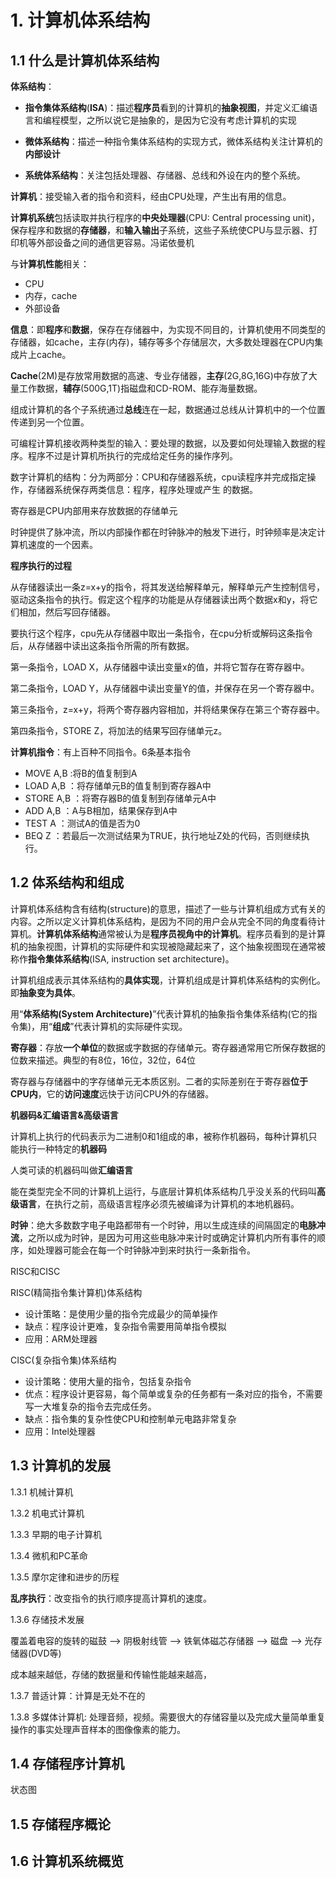 # 1. 计算机体系结构

## 1.1 什么是计算机体系结构

**体系结构**：

* **指令集体系结构**(**ISA**)：描述**程序员**看到的计算机的**抽象视图**，并定义汇编语言和编程模型，之所以说它是抽象的，是因为它没有考虑计算机的实现

* **微体系结构**：描述一种指令集体系结构的实现方式，微体系结构关注计算机的**内部设计**

* **系统体系结构**：关注包括处理器、存储器、总线和外设在内的整个系统。

**计算机**：接受输入者的指令和资料，经由CPU处理，产生出有用的信息。

**计算机系统**包括读取并执行程序的**中央处理器**(CPU: Central processing unit)，保存程序和数据的**存储器**，和**输入输出**子系统，这些子系统使CPU与显示器、打印机等外部设备之间的通信更容易。冯诺依曼机

与**计算机性能**相关：

* CPU
* 内存，cache
* 外部设备

**信息**：即**程序**和**数据**，保存在存储器中，为实现不同目的，计算机使用不同类型的存储器，如cache，主存(内存)，辅存等多个存储层次，大多数处理器在CPU内集成片上cache。

**Cache**(2M)是存放常用数据的高速、专业存储器，**主存**(2G,8G,16G)中存放了大量工作数据，**辅存**(500G,1T)指磁盘和CD-ROM、能存海量数据。

组成计算机的各个子系统通过**总线**连在一起，数据通过总线从计算机中的一个位置传递到另一个位置。



可编程计算机接收两种类型的输入：要处理的数据，以及要如何处理输入数据的程序。程序不过是计算机所执行的完成给定任务的操作序列。

数字计算机的结构：分为两部分：CPU和存储器系统，cpu读程序并完成指定操作，存储器系统保存两类信息：程序，程序处理或产生 的数据。

寄存器是CPU内部用来存放数据的存储单元

时钟提供了脉冲流，所以内部操作都在时钟脉冲的触发下进行，时钟频率是决定计算机速度的一个因素。

**程序执行的过程**

从存储器读出一条z=x+y的指令，将其发送给解释单元，解释单元产生控制信号，驱动这条指令的执行。假定这个程序的功能是从存储器读出两个数据x和y，将它们相加，然后写回存储器。

要执行这个程序，cpu先从存储器中取出一条指令，在cpu分析或解码这条指令后，从存储器中读出这条指令所需的所有数据。

第一条指令，LOAD X，从存储器中读出变量x的值，并将它暂存在寄存器中。

第二条指令，LOAD Y，从存储器中读出变量Y的值，并保存在另一个寄存器中。

第三条指令，z=x+y，将两个寄存器内容相加，并将结果保存在第三个寄存器中。

第四条指令，STORE Z，将加法的结果写回存储单元z。



**计算机指令**：有上百种不同指令。6条基本指令

* MOVE A,B :将B的值复制到A
* LOAD A,B ：将存储单元B的值复制到寄存器A中
* STORE A,B ：将寄存器B的值复制到存储单元A中
* ADD A,B ：A与B相加，结果保存到A中
* TEST A ：测试A的值是否为0
* BEQ Z ：若最后一次测试结果为TRUE，执行地址Z处的代码，否则继续执行。

## 1.2 体系结构和组成

计算机体系结构含有结构(structure)的意思，描述了一些与计算机组成方式有关的内容。之所以定义计算机体系结构，是因为不同的用户会从完全不同的角度看待计算机。**计算机体系结构**通常被认为是**程序员视角中的计算机**。程序员看到的是计算机的抽象视图，计算机的实际硬件和实现被隐藏起来了，这个抽象视图现在通常被称作**指令集体系结构**(ISA, instruction set architecture)。

计算机组成表示其体系结构的**具体实现**，计算机组成是计算机体系结构的实例化。即**抽象变为具体**。

用“**体系结构(System Architecture)**”代表计算机的抽象指令集体系结构(它的指令集)，用“**组成**”代表计算机的实际硬件实现。

**寄存器**：存放**一个单位**的数据或字数据的存储单元。寄存器通常用它所保存数据的位数来描述。典型的有8位，16位，32位，64位

寄存器与存储器中的字存储单元无本质区别。二者的实际差别在于寄存器**位于CPU内**，它的**访问速度**远快于访问CPU外的存储器。

**机器码&汇编语言&高级语言**

计算机上执行的代码表示为二进制0和1组成的串，被称作机器码，每种计算机只能执行一种特定的**机器码**

人类可读的机器码叫做**汇编语言**

能在类型完全不同的计算机上运行，与底层计算机体系结构几乎没关系的代码叫**高级语言**，在执行之前，高级语言程序必须先被编译为计算机的本地机器码。

**时钟**：绝大多数数字电子电路都带有一个时钟，用以生成连续的间隔固定的**电脉冲流**，之所以成为时钟，是因为可用这些电脉冲来计时或确定计算机内所有事件的顺序，如处理器可能会在每一个时钟脉冲到来时执行一条新指令。

RISC和CISC

RISC(精简指令集计算机)体系结构

* 设计策略：是使用少量的指令完成最少的简单操作
* 缺点：程序设计更难，复杂指令需要用简单指令模拟
* 应用：ARM处理器

CISC(复杂指令集)体系结构

* 设计策略：使用大量的指令，包括复杂指令
* 优点：程序设计更容易，每个简单或复杂的任务都有一条对应的指令，不需要写一大堆复杂的指令去完成任务。
* 缺点：指令集的复杂性使CPU和控制单元电路非常复杂
* 应用：Intel处理器

## 1.3 计算机的发展

1.3.1 机械计算机

1.3.2 机电式计算机

1.3.3 早期的电子计算机

1.3.4 微机和PC革命

1.3.5 摩尔定律和进步的历程

**乱序执行**：改变指令的执行顺序提高计算机的速度。

1.3.6 存储技术发展

覆盖着电容的旋转的磁鼓 --> 阴极射线管 --> 铁氧体磁芯存储器 --> 磁盘 --> 光存储器(DVD等)

成本越来越低，存储的数据量和传输性能越来越高，

1.3.7 普适计算：计算是无处不在的

1.3.8 多媒体计算机: 处理音频，视频。需要很大的存储容量以及完成大量简单重复操作的事实处理声音样本的图像像素的能力。

## 1.4 存储程序计算机

状态图

## 1.5 存储程序概论

## 1.6 计算机系统概览

